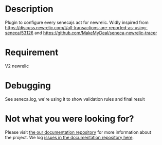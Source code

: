 # Description
Plugin to configure every senecajs act for newrelic. 
Widly inspired from https://discuss.newrelic.com/t/all-transactions-are-reported-as-using-seneca/53126 and https://github.com/MakeMyDeal/seneca-newrelic-tracer

# Requirement
V2 newrelic

# Debugging
See seneca.log, we're using it to show validation rules and final result

# Not what you were looking for?
Please visit [the our documentation repository](https://github.com/CoderDojo/community-platform/blob/master/README.md) for more information about the project. We log [issues in the documentation repository here](https://github.com/CoderDojo/community-platform/issues).
